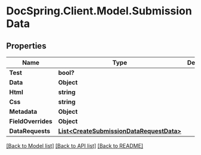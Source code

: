 # DocSpring.Client.Model.SubmissionData
## Properties

Name | Type | Description | Notes
------------ | ------------- | ------------- | -------------
**Test** | **bool?** |  | [optional] 
**Data** | **Object** |  | 
**Html** | **string** |  | [optional] 
**Css** | **string** |  | [optional] 
**Metadata** | **Object** |  | [optional] 
**FieldOverrides** | **Object** |  | [optional] 
**DataRequests** | [**List&lt;CreateSubmissionDataRequestData&gt;**](CreateSubmissionDataRequestData.md) |  | [optional] 

[[Back to Model list]](../README.md#documentation-for-models) [[Back to API list]](../README.md#documentation-for-api-endpoints) [[Back to README]](../README.md)

